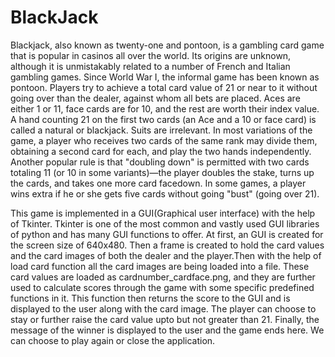 # BlackJack

Blackjack, also known as twenty-one and pontoon, is a gambling card game that is popular in casinos all over the world. Its origins are unknown, although it is unmistakably related to a number of French and Italian gambling games. Since World War I, the informal game has been known as pontoon. Players try to achieve a total card value of 21 or near to it without going over than the dealer, against whom all bets are placed. Aces are either 1 or 11, face cards are for 10, and the rest are worth their index value. A hand counting 21 on the first two cards (an Ace and a 10 or face card) is called a natural or blackjack. Suits are irrelevant. In most variations of the game, a player who receives two cards of the same rank may divide them, obtaining a second card for each, and play the two hands independently. Another popular rule is that "doubling down" is permitted with two cards totaling 11 (or 10 in some variants)—the player doubles the stake, turns up the cards, and takes one more card facedown. In some games, a player wins extra if he or she gets five cards without going "bust" (going over 21).

This game is implemented in a GUI(Graphical user interface) with the help of Tkinter. Tkinter is one of the most common and vastly used GUI libraries of python and has many GUI functions to offer. At first, an GUI is created for the screen size of 640x480. Then a frame is created to hold the card values and the card images of both the dealer and the player.Then with the help of load card function all the card images are being loaded into a file. These card values are loaded as cardnumber_cardface.png, and they are further used to calculate scores through the game with some specific predefined functions in it. This function then returns the score to the GUI and is displayed to the user along with the card image. The player can choose to stay or further raise the card value upto but not greater than 21. Finally, the message of the winner is displayed to the user and the game ends here. We can choose to play again or close the application.
